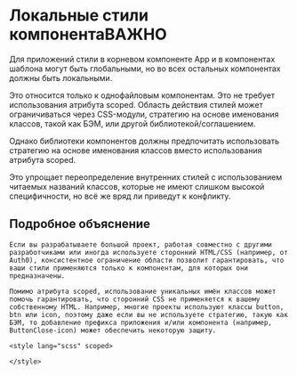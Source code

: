 # Локальные стили компонентаВАЖНО
Для приложений стили в корневом компоненте App и в компонентах шаблона могут быть глобальными, но во всех остальных компонентах должны быть локальными.

Это относится только к однофайловым компонентам. Это не требует использования атрибута scoped. Область действия стилей может ограничиваться через CSS-модули, стратегию на основе именования классов, такой как БЭМ, или другой библиотекой/соглашением.

Однако библиотеки компонентов должны предпочитать использовать стратегию на основе именования классов вместо использования атрибута scoped.

Это упрощает переопределение внутренних стилей с использованием читаемых названий классов, которые не имеют слишком высокой специфичности, но всё же вряд ли приведут к конфликту.

## Подробное объяснение
    Если вы разрабатываете большой проект, работая совместно с другими разработчиками или иногда используете сторонний HTML/CSS (например, от Auth0), консистентное ограничение области позволит гарантировать, что ваши стили применяются только к компонентам, для которых они предназначены.
    
    Помимо атрибута scoped, использование уникальных имён классов может помочь гарантировать, что сторонний CSS не применяется к вашему собственному HTML. Например, многие проекты используют классы button, btn или icon, поэтому даже если вы не используете стратегию, такую как БЭМ, то добавление префикса приложения и/или компонента (например, ButtonClose-icon) может обеспечить некоторую защиту.


```vue
<style lang="scss" scoped>

</style>
```
